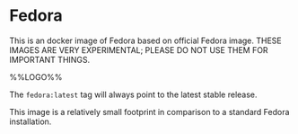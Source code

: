 # Fedora

This is an docker image of Fedora based on official Fedora image.
THESE IMAGES ARE VERY EXPERIMENTAL; PLEASE DO NOT USE THEM FOR IMPORTANT THINGS.

%%LOGO%%

The `fedora:latest` tag will always point to the latest stable release.

This image is a relatively small footprint in comparison to a standard Fedora installation.